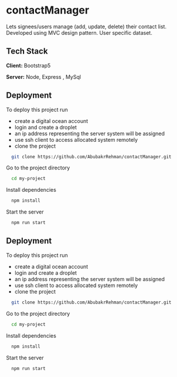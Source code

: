 
# contactManager

Lets signees/users manage (add, update, delete) their contact list. Developed using MVC design pattern. User specific dataset. 

## Tech Stack

**Client:** Bootstrap5

**Server:** Node, Express , MySql


## Deployment

To deploy this project run

- create a digital ocean account
- login and create a droplet
- an ip address representing the server system will be assigned
- use ssh client to access allocated system remotely
- clone the project

```bash
  git clone https://github.com/AbubakrRehman/contactManager.git
```

Go to the project directory

```bash
  cd my-project
```

Install dependencies

```bash
  npm install
```

Start the server

```bash
  npm run start
```




## Deployment

To deploy this project run

- create a digital ocean account
- login and create a droplet
- an ip address representing the server system will be assigned
- use ssh client to access allocated system remotely
- clone the project

```bash
  git clone https://github.com/AbubakrRehman/contactManager.git
```

Go to the project directory

```bash
  cd my-project
```

Install dependencies

```bash
  npm install
```

Start the server

```bash
  npm run start
```








